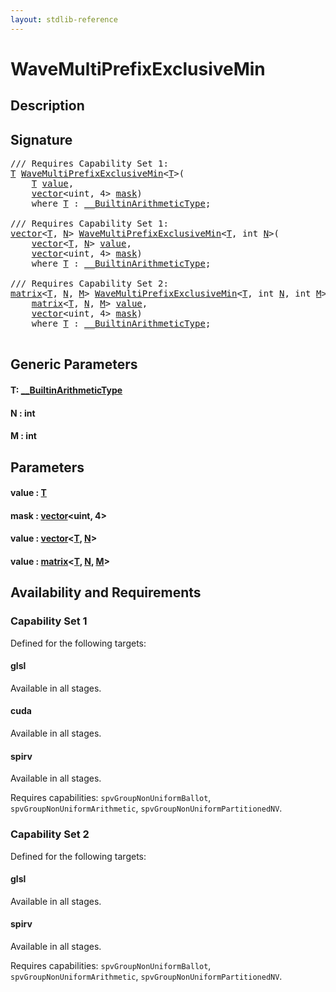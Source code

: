 ```yaml
---
layout: stdlib-reference
---
```


# WaveMultiPrefixExclusiveMin

## Description





## Signature 

<pre>
/// Requires Capability Set 1:
<a href="wavemultiprefixexclusivemin-049fo.html#typeparam-T" class="code_type">T</a> <a href="wavemultiprefixexclusivemin-049fo.html">WaveMultiPrefixExclusiveMin</a>&lt;<a href="wavemultiprefixexclusivemin-049fo.html#typeparam-T" class="code_type">T</a>&gt;(
    <a href="wavemultiprefixexclusivemin-049fo.html#typeparam-T" class="code_type">T</a> <a href="wavemultiprefixexclusivemin-049fo.html#decl-value" class="code_param">value</a>,
    <a href="../types/vector/index.html" class="code_type">vector</a>&lt;<span class="code_keyword">uint</span>, 4&gt; <a href="wavemultiprefixexclusivemin-049fo.html#decl-mask" class="code_param">mask</a>)
    <span class='code_keyword'>where</span> <a href="wavemultiprefixexclusivemin-049fo.html#typeparam-T" class="code_type">T</a> : <a href="../interfaces/0_builtinarithmetictype-029j/index.html" class="code_type">__BuiltinArithmeticType</a>;

/// Requires Capability Set 1:
<a href="../types/vector/index.html" class="code_type">vector</a>&lt;<a href="wavemultiprefixexclusivemin-049fo.html#typeparam-T" class="code_type">T</a>, <a href="wavemultiprefixexclusivemin-049fo.html#decl-N" class="code_var">N</a>&gt; <a href="wavemultiprefixexclusivemin-049fo.html">WaveMultiPrefixExclusiveMin</a>&lt;<a href="wavemultiprefixexclusivemin-049fo.html#typeparam-T" class="code_type">T</a>, <span class="code_keyword">int</span> <a href="wavemultiprefixexclusivemin-049fo.html#decl-N" class="code_var">N</a>&gt;(
    <a href="../types/vector/index.html" class="code_type">vector</a>&lt;<a href="wavemultiprefixexclusivemin-049fo.html#typeparam-T" class="code_type">T</a>, <a href="wavemultiprefixexclusivemin-049fo.html#decl-N" class="code_var">N</a>&gt; <a href="wavemultiprefixexclusivemin-049fo.html#decl-value" class="code_param">value</a>,
    <a href="../types/vector/index.html" class="code_type">vector</a>&lt;<span class="code_keyword">uint</span>, 4&gt; <a href="wavemultiprefixexclusivemin-049fo.html#decl-mask" class="code_param">mask</a>)
    <span class='code_keyword'>where</span> <a href="wavemultiprefixexclusivemin-049fo.html#typeparam-T" class="code_type">T</a> : <a href="../interfaces/0_builtinarithmetictype-029j/index.html" class="code_type">__BuiltinArithmeticType</a>;

/// Requires Capability Set 2:
<a href="../types/matrix/index.html" class="code_type">matrix</a>&lt;<a href="wavemultiprefixexclusivemin-049fo.html#typeparam-T" class="code_type">T</a>, <a href="wavemultiprefixexclusivemin-049fo.html#decl-N" class="code_var">N</a>, <a href="wavemultiprefixexclusivemin-049fo.html#decl-M" class="code_var">M</a>&gt; <a href="wavemultiprefixexclusivemin-049fo.html">WaveMultiPrefixExclusiveMin</a>&lt;<a href="wavemultiprefixexclusivemin-049fo.html#typeparam-T" class="code_type">T</a>, <span class="code_keyword">int</span> <a href="wavemultiprefixexclusivemin-049fo.html#decl-N" class="code_var">N</a>, <span class="code_keyword">int</span> <a href="wavemultiprefixexclusivemin-049fo.html#decl-M" class="code_var">M</a>&gt;(
    <a href="../types/matrix/index.html" class="code_type">matrix</a>&lt;<a href="wavemultiprefixexclusivemin-049fo.html#typeparam-T" class="code_type">T</a>, <a href="wavemultiprefixexclusivemin-049fo.html#decl-N" class="code_var">N</a>, <a href="wavemultiprefixexclusivemin-049fo.html#decl-M" class="code_var">M</a>&gt; <a href="wavemultiprefixexclusivemin-049fo.html#decl-value" class="code_param">value</a>,
    <a href="../types/vector/index.html" class="code_type">vector</a>&lt;<span class="code_keyword">uint</span>, 4&gt; <a href="wavemultiprefixexclusivemin-049fo.html#decl-mask" class="code_param">mask</a>)
    <span class='code_keyword'>where</span> <a href="wavemultiprefixexclusivemin-049fo.html#typeparam-T" class="code_type">T</a> : <a href="../interfaces/0_builtinarithmetictype-029j/index.html" class="code_type">__BuiltinArithmeticType</a>;

</pre>

## Generic Parameters

####  <a id="typeparam-T"></a>T: [\_\_BuiltinArithmeticType](../interfaces/0_builtinarithmetictype-029j/index.html)
####  <a id="decl-N"></a>N  : int
####  <a id="decl-M"></a>M  : int

## Parameters

####  <a id="decl-value"></a>value  : [T](wavemultiprefixexclusivemin-049fo.html#typeparam-T)
####  <a id="decl-mask"></a>mask  : [vector](../types/vector/index.html)\<uint, 4\>
####  <a id="decl-value"></a>value  : [vector](../types/vector/index.html)\<[T](../types/vector/index.html#typeparam-T), [N](../types/vector/index.html#decl-N)\>
####  <a id="decl-value"></a>value  : [matrix](../types/matrix/index.html)\<[T](../types/matrix/t-0.html), [N](../types/matrix/index.html#decl-N), [M](../types/matrix/index.html#decl-M)\>

## Availability and Requirements

### Capability Set 1

Defined for the following targets:

#### glsl
Available in all stages.

#### cuda
Available in all stages.

#### spirv
Available in all stages.

Requires capabilities: `spvGroupNonUniformBallot`, `spvGroupNonUniformArithmetic`, `spvGroupNonUniformPartitionedNV`.

### Capability Set 2

Defined for the following targets:

#### glsl
Available in all stages.

#### spirv
Available in all stages.

Requires capabilities: `spvGroupNonUniformBallot`, `spvGroupNonUniformArithmetic`, `spvGroupNonUniformPartitionedNV`.


